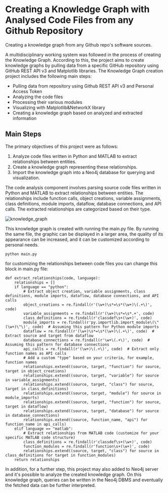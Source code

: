 # Creating a Knowledge Graph with Analysed Code Files from any Github Repository
Creating a knowledge graph from any Github repo's software sources.

A multidisciplinary working system was followed in the process of creating the Knowledge Graph. According to this, the project aims to create knowledge graphs by pulling data from a specific GitHub repository using GitHub REST API v3 and Matplotlib libraries. The Knowledge Graph creation project includes the following main steps:
-	Pulling data from repository using Github REST API v3 and Personal Access Token
-	Analyzing the code files
-	Processing their various modules
-	Visualizing with Matplotlib&NetworkX library
-	Creating a knowledge graph based on analyzed and extracted information

## Main Steps
The primary objectives of this project were as follows:
1. Analyze code files written in Python and MATLAB to extract relationships between entities.
2. Create a knowledge graph representing these relationships.
3. Import the knowledge graph into a Neo4j database for querying and visualization.

The code analysis component involves parsing source code files written in Python and MATLAB to extract relationships between entities. The relationships include function calls, object creations, variable assignments, class definitions, module imports, dataflow, database connections, and API calls. The extracted relationships are categorized based on their type.

![knowledge_graph](https://github.com/Atakan305/Knowledge-Graph/assets/76012121/699e38ff-bcef-4248-b03b-cb010347f641)

This knowledge graph is created with running the main.py file. By running the same file, the graphic can be displayed in a larger area, the quality of its appearance can be increased, and it can be customized according to personal needs.

```
python main.py
```
for customizing the relationships between code files you can change this block in main.py file:
```
def extract_relationships(code, language):
    relationships = []
    if language == "python":
        # Extract object creation, variable assignments, class definitions, module imports, dataflow, database connections, and API calls
        object_creations = re.findall(r'(\w+)\s*=\s*(\w+)\(.+\)', code)
        variable_assignments = re.findall(r'(\w+)\s*=\s*.+', code)
        class_definitions = re.findall(r'classdef\s+(\w+)', code)
        module_imports = re.findall(r'py.importlib.import_module\(\"(\w+)\"\)', code)  # Assuming this pattern for Python module imports
        dataflow = re.findall(r'(\w+)\s*=\s*(\w+)\(.+\)', code)  # Extract source and target from dataflow
        database_connections = re.findall(r'\w+\(.+\)', code)  # Assuming this pattern for database connections
        api_calls = re.findall(r'(\w+)\(.+\)', code)  # Extract only function names as API calls
        # Add a custom "type" based on your criteria, for example, function names
        relationships.extend((source, target, "function") for source, target in object_creations)
        relationships.extend((source, target, "variable") for source in variable_assignments)
        relationships.extend((source, target, "class") for source, target in class_definitions)
        relationships.extend((source, target, "module") for source in module_imports)
        relationships.extend((source, target, "function") for source, target in dataflow)
        relationships.extend((source, target, "database") for source in database_connections)
        relationships.extend((source, function_name, "api") for function_name in api_calls)
    elif language == "matlab":
        # Extract relationships from MATLAB code (customize for your specific MATLAB code structure)
        class_definitions = re.findall(r'classdef\s+(\w+)', code)
        function_modules = re.findall(r'function\s+(\w+)', code)
        relationships.extend((source, target, "class") for source in class_definitions for target in function_modules)
    return relationships
```


In addition, for a further step, this project may also added to Neo4j server and it's possible to analyze the created knowledge graph. On this knowledge graph, queries can be written in the Neo4j DBMS and eventually the fetched data can be further interpreted. 
